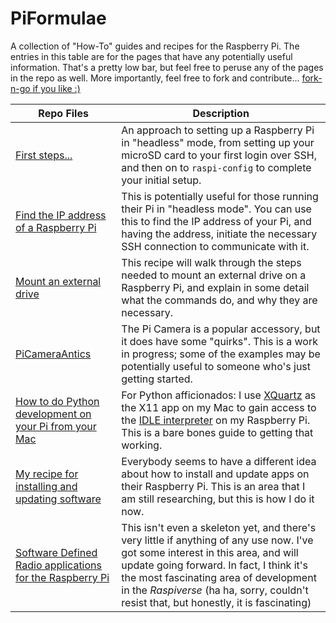 # PiFormulae
A collection of "How-To" guides and recipes for the Raspberry Pi. The entries in this table are for the pages that have any potentially useful information. That's a pretty low bar, but feel free to peruse any of the pages in the repo as well. More importantly, feel free to fork and contribute... [fork-n-go if you like :)](http://jlord.us/forkngo/)

Repo Files | Description
-------- | -------- 
[First steps...](https://github.com/seamusdemora/PiFormulae/blob/master/ReadMeFirst.md) | An approach to setting up a Raspberry Pi in "headless" mode, from setting up your microSD card to your first login over SSH, and then on to `raspi-config` to complete your initial setup.
[Find the IP address of a Raspberry Pi](https://github.com/seamusdemora/PiFormulae/blob/master/FindMyPi.md) | This is potentially useful for those running their Pi in "headless mode". You can use this to find the IP address of your Pi, and having the address, initiate the necessary SSH connection to communicate with it.
[Mount an external drive]() | This recipe will walk through the steps needed to mount an external drive on a Raspberry Pi, and explain in some detail what the commands do, and why they are necessary.
[PiCameraAntics](https://github.com/seamusdemora/PiFormulae/blob/master/PiCameraAntics.md) | The Pi Camera is a popular accessory, but it does have some "quirks". This is a work in progress; some of the examples may be potentially useful to someone who's just getting started.  
[How to do Python development on your Pi from your Mac](https://github.com/seamusdemora/PiFormulae/blob/master/XQuartzInstall.md) | For Python afficionados: I use [XQuartz](https://www.xquartz.org/) as the X11 app on my Mac to gain access to the [IDLE interpreter](https://docs.python.org/3/library/idle.html) on my Raspberry Pi. This is a bare bones guide to getting that working. 
[My recipe for installing and updating software](https://github.com/seamusdemora/PiFormulae/blob/master/PackageMaintenance.md) | Everybody seems to have a different idea about how to install and update apps on their Raspberry Pi. This is an area that I am still researching, but this is how I do it now. 
[Software Defined Radio applications for the Raspberry Pi](https://github.com/seamusdemora/PiFormulae/blob/master/SwDefRadio.md) | This isn't even a skeleton yet, and there's very little if anything of any use now. I've got some interest in this area, and will update going forward. In fact, I think it's the most fascinating area of development in the _Raspiverse_ (ha ha, sorry, couldn't resist that, but honestly, it is fascinating)
